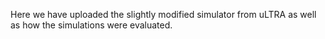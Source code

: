 Here we have uploaded the slightly modified simulator from uLTRA as well as how the simulations were evaluated.
